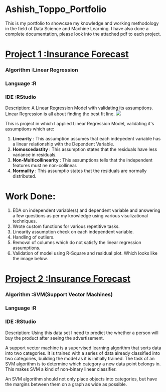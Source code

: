 # Ashish_Toppo_Portfolio
This is my portfolio to showcsae my knowledge and working methodology in the field of Data Science and Machine Learning.
I have also done a complete documentation, please look into the attached pdf to each project.

# [Project 1  :Insurance Forecast ](https://github.com/Tashish97/Linear-Regression)
### Algorithm :Linear Regression
### Language  :R
### IDE       :RStudio

Description:
A Linear Regression Model with validating its assumptions.
Linear Regression is all about finding the best fit line.
![](https://github.com/Tashish97/Ashish_Toppo_Portfolio/blob/main/images/modeling_and_linear_regression.jpg)

This is project in which I applied Linear Regression Model, validating it's assumptions which are:
1. **Linearity** : This assumption assumes that each indepedent variable has a linear relationship with the Dependent Variable.
2. **Homoscedastity** : This assumption states that the residuals have less variance in residuals.
3. **Non-Multicollinearity** : This assumptions tells that the independent features must ne non-collinear.
4. **Normailty** : This assumptio states that the residuals are normally distributed.
[]()
# Work Done:
1. EDA on independent variable(s) and dependent variable and answering a few questions as per my knowledge using various visulizational techniques.
2. Wrote custom functions for various repetitive tasks.
3. Linearity assumption check on each independent variable.
4. Handling of outliers.
5. Removal of columns which do not satisfy the linear regression assumptions.
6. Validation of model using R-Square and residual plot. Which looks like the image below.
[]()

# [Project 2  :Insurance Forecast ](https://github.com/Tashish97/Linear-Regression)
### Algorithm :SVM(Support Vector Machines)
### Language  :R
### IDE       :RStudio

Description:
Using this data set I need to predict the whether a person will buy the product after seeing the advertisement.

A support vector machine is a supervised learning algorithm that sorts data into two categories. It is trained with a series of data already classified into two categories, building the model as it is initially trained. The task of an SVM algorithm is to determine which category a new data point belongs in. This makes SVM a kind of non-binary linear classifier.

An SVM algorithm should not only place objects into categories, but have the margins between them on a graph as wide as possible.
